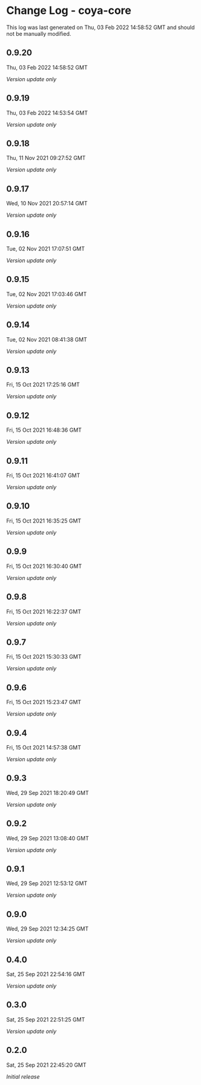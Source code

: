 # Change Log - coya-core

This log was last generated on Thu, 03 Feb 2022 14:58:52 GMT and should not be manually modified.

## 0.9.20
Thu, 03 Feb 2022 14:58:52 GMT

_Version update only_

## 0.9.19
Thu, 03 Feb 2022 14:53:54 GMT

_Version update only_

## 0.9.18
Thu, 11 Nov 2021 09:27:52 GMT

_Version update only_

## 0.9.17
Wed, 10 Nov 2021 20:57:14 GMT

_Version update only_

## 0.9.16
Tue, 02 Nov 2021 17:07:51 GMT

_Version update only_

## 0.9.15
Tue, 02 Nov 2021 17:03:46 GMT

_Version update only_

## 0.9.14
Tue, 02 Nov 2021 08:41:38 GMT

_Version update only_

## 0.9.13
Fri, 15 Oct 2021 17:25:16 GMT

_Version update only_

## 0.9.12
Fri, 15 Oct 2021 16:48:36 GMT

_Version update only_

## 0.9.11
Fri, 15 Oct 2021 16:41:07 GMT

_Version update only_

## 0.9.10
Fri, 15 Oct 2021 16:35:25 GMT

_Version update only_

## 0.9.9
Fri, 15 Oct 2021 16:30:40 GMT

_Version update only_

## 0.9.8
Fri, 15 Oct 2021 16:22:37 GMT

_Version update only_

## 0.9.7
Fri, 15 Oct 2021 15:30:33 GMT

_Version update only_

## 0.9.6
Fri, 15 Oct 2021 15:23:47 GMT

_Version update only_

## 0.9.4
Fri, 15 Oct 2021 14:57:38 GMT

_Version update only_

## 0.9.3
Wed, 29 Sep 2021 18:20:49 GMT

_Version update only_

## 0.9.2
Wed, 29 Sep 2021 13:08:40 GMT

_Version update only_

## 0.9.1
Wed, 29 Sep 2021 12:53:12 GMT

_Version update only_

## 0.9.0
Wed, 29 Sep 2021 12:34:25 GMT

_Version update only_

## 0.4.0
Sat, 25 Sep 2021 22:54:16 GMT

_Version update only_

## 0.3.0
Sat, 25 Sep 2021 22:51:25 GMT

_Version update only_

## 0.2.0
Sat, 25 Sep 2021 22:45:20 GMT

_Initial release_

